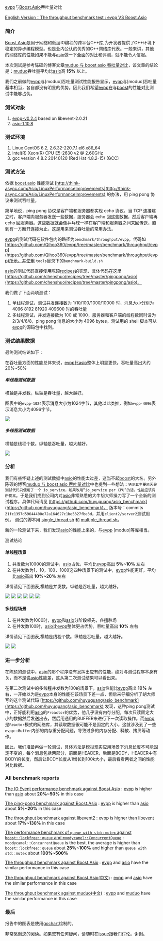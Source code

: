 [evpp]与[Boost.Asio]吞吐量对比

[English Version：The throughput benchmark test : evpp VS Boost.Asio](benchmark_throughput_vs_asio_cn.md)

### 简介

[Boost.Asio]是用于网络和低层IO编程的跨平台C++库,为开发者提供了C++环境下稳定的异步编程模型。也是业内公认的优秀的C++网络库代表。一般来讲，其他的网络库的性能如果不能与[asio]做一下全面的对比和评测，就不能令人信服。

本次测试是参考陈硕的博客文章[muduo 与 boost asio 吞吐量对比](http://blog.csdn.net/Solstice/article/details/5863411)，该文章的结论是：[muduo]吞吐量平均比[asio]高 **15%** 以上。

我们之前做的[evpp]与[moduo]吞吐量测试性能报告显示，[evpp]与[moduo]吞吐量基本相当，各自都没有明显的优势。因此我们希望[evpp]在与[boost]的性能对比测试中能够占优。

### 测试对象

1. [evpp-v0.2.4](https://github.com/Qihoo360/evpp/archive/v0.2.4.zip) based on libevent-2.0.21
2. [asio-1.10.8](http://www.boost.org/)

### 测试环境

1. Linux CentOS 6.2, 2.6.32-220.7.1.el6.x86_64
2. Intel(R) Xeon(R) CPU E5-2630 v2 @ 2.60GHz
3. gcc version 4.8.2 20140120 (Red Hat 4.8.2-15) (GCC) 


### 测试方法

依据 [boost.asio] 性能测试 [http://think-async.com/Asio/LinuxPerformanceImprovements](http://think-async.com/Asio/LinuxPerformanceImprovements) 的办法，用 ping pong 协议来测试吞吐量。

简单地说，ping pong 协议是客户端和服务器都实现 echo 协议。当 TCP 连接建立时，客户端向服务器发送一些数据，服务器会 echo 回这些数据，然后客户端再 echo 回服务器。这些数据就会像乒乓球一样在客户端和服务器之间来回传送，直到有一方断开连接为止。这是用来测试吞吐量的常用办法。

[evpp]的测试代码在软件包内的路径为`benchmark/throughput/evpp`，代码如[https://github.com/Qihoo360/evpp/tree/master/benchmark/throughput/evpp](https://github.com/Qihoo360/evpp/tree/master/benchmark/throughput/evpp)所示。并使用 `tools`目录下的`benchmark-build.sh`

[asio]的测试代码直接使用陈硕[recipes]的实现，具体代码在这里[https://github.com/chenshuo/recipes/tree/master/pingpong/asio](https://github.com/chenshuo/recipes/tree/master/pingpong/asio)。

我们做了下面两项测试：

1. 单线程测试，测试并发连接数为 1/10/100/1000/10000 时，消息大小分别为 4096 8192 81920 409600 时的吞吐量
2. 多线程测试，并发连接数为 100 或 1000，服务器和客户端的线程数同时设为 2/3/4/6/8，ping pong 消息的大小为 4096 bytes。测试用的 shell 脚本可从[evpp]的源码包中找到。

### 测试结果数据

最终测试结论如下：

在吞吐量方面的性能总体来说，[evpp]比[asio]整体上明显更快，吞吐量高出大约20%~50%

##### 单线程测试数据

横轴是并发数。纵轴是吞吐量，越大越好。

图表中的`evpp-1024`表示消息大小为1024字节，其他以此类推，例如`evpp-4096`表示消息大小为4096字节。

![](https://raw.githubusercontent.com/zieckey/resources/master/evpp/benchmark/throughput/evpp-vs-asio-from-chenshuo-recipes-1thread.png)

##### 多线程测试数据

横轴是线程个数。纵轴是吞吐量，越大越好。

![](https://raw.githubusercontent.com/zieckey/resources/master/evpp/benchmark/throughput/multi-thread-evpp-vs-asio-from-chenshuo-recipes.png)


### 分析

我们有些怀疑上述的测试数据中[asio]的性能太过差，这当不起[boost]的大名。另外陈硕的博客[muduo 与 boost asio 吞吐量对比](http://blog.csdn.net/Solstice/article/details/5863411)中也提到一些想法：`猜测其主要原因是测试代码只使用了一个 io_service，如果改用“io_service per CPU”的话，性能应该有所提高`。于是我们找到公司内对[asio]非常熟悉的大牛胡大师操刀写了一个全新的测试程序，具体代码请见 [https://github.com/huyuguang/asio_benchmark](https://github.com/huyuguang/asio_benchmark)。 版本号：commits `21fc1357d59644400e72a164627c1be5327fbe3d`，并用`client2/server2`测试用例。 测试的脚本用 [single_thread.sh](https://github.com/Qihoo360/evpp/blob/master/benchmark/throughput/asio/single_thread.sh) 和 [multiple_thread.sh](https://github.com/Qihoo360/evpp/blob/master/benchmark/throughput/asio/multiple_thread.sh)。


新的一轮测试下来，我们发现[asio]的性能上来的，与[evpp] [moduo]等库相当。

测试结论

#### 单线程场景

1. 并发数为10000的测试中，[asio]占优，平均比[evpp]高出 **5%~10%** 左右
2. 在并发数为1，10，100，1000这四种场景下的测试中，[evpp]性能更好，平均比[asio]高出 **10%~20%** 左右

详情请见下面图表,横轴是并发数。纵轴是吞吐量，越大越好。

![](https://raw.githubusercontent.com/zieckey/resources/master/evpp/benchmark/throughput/evpp-vs-asio-1thread-1024.png)
![](https://raw.githubusercontent.com/zieckey/resources/master/evpp/benchmark/throughput/evpp-vs-asio-1thread-2048.png)
![](https://raw.githubusercontent.com/zieckey/resources/master/evpp/benchmark/throughput/evpp-vs-asio-1thread-4096.png)
![](https://raw.githubusercontent.com/zieckey/resources/master/evpp/benchmark/throughput/evpp-vs-asio-1thread-8192.png)
![](https://raw.githubusercontent.com/zieckey/resources/master/evpp/benchmark/throughput/evpp-vs-asio-1thread-16384.png)
![](https://raw.githubusercontent.com/zieckey/resources/master/evpp/benchmark/throughput/evpp-vs-asio-1thread-81920.png)

#### 多线程场景

1. 在并发数为1000时，[evpp]和[asio]分阶段领先，各擅胜场
2. 在并发数100时，[asio]比[evpp]整体更占优势，吞吐量高出 **10%** 左右


详情请见下面图表,横轴是线程个数。纵轴是吞吐量，越大越好。



![](https://raw.githubusercontent.com/zieckey/resources/master/evpp/benchmark/throughput/evpp-vs-asio-multi-thread-100connection-16384.png)
![](https://raw.githubusercontent.com/zieckey/resources/master/evpp/benchmark/throughput/evpp-vs-asio-multi-thread-1000connection-16384.png)

### 进一步分析

在陈硕的测试中，[asio]的那个程序没有发挥出应有的性能，绝对与测试程序本身有关，而不是说[asio]性能差，这从第二次测试结果可以看出来。

在第二次测试中的多线程并发数为100的场景下，[asio]性能比[evpp]高出 **10%** 左右，一开始以为是[evpp]本身的性能在该场景下差一点，但后来仔细分析了胡大师写的这个测试代码 [https://github.com/huyuguang/asio_benchmark](https://github.com/huyuguang/asio_benchmark) 发现，这种ping pong测试中，正好能利用[asio]的`Proactor`的优势，他几乎没有内存分配，每次只读固定大小的数据然后发送出去，然后用通用的BUFFER来进行下一次读取操作。而[evpp]是`Reactor`模式的网络库，其读取数据很可能不是固定的大小，这就涉及到了一些`evpp::Buffer`内部的内存重分配问题，导致过多的内存分配、释放、拷贝等动作。

因此，我们准备再做一轮测试，具体方法是模拟现实应用场景下消息长度不可能固定不变的，每个消息包括两部分，前面是HEADER，后面是BODY，HEADER中有BODY的长度，然后让BODY长度从1增长到100k大小，最后看看两者之间的性能对比数据。

### All benchmark reports

[The IO Event performance benchmark against Boost.Asio](benchmark_ioevent_performance_vs_asio.md) : [evpp] is higher than [asio] about **20%~50%** in this case

[The ping-pong benchmark against Boost.Asio](benchmark_ping_pong_spend_time_vs_asio.md) : [evpp] is higher than [asio] about **5%~20%** in this case

[The throughput benchmark against libevent2](benchmark_throughput_vs_libevent.md) : [evpp] is higher than [libevent] about **17%~130%** in this case 

[The performance benchmark of `queue with std::mutex` against `boost::lockfree::queue` and `moodycamel::ConcurrentQueue`](benchmark_lockfree_vs_mutex.md) : `moodycamel::ConcurrentQueue` is the best, the average is higher than `boost::lockfree::queue` about **25%~100%** and higher than `queue with std::mutex` about **100%~500%**

[The throughput benchmark against Boost.Asio](benchmark_throughput_vs_asio.md) : [evpp] and [asio] have the similar performance in this case

[The throughput benchmark against Boost.Asio(中文)](benchmark_throughput_vs_asio_cn.md) : [evpp] and [asio] have the similar performance in this case

[The throughput benchmark against muduo(中文)](benchmark_throughput_vs_muduo_cn.md) : [evpp] and [muduo] have the similar performance in this case


### 最后 

报告中的图表是使用[gochart]绘制的。

非常感谢您的阅读。如果您有任何疑问，请随时在[issue](https://github.com/Qihoo360/evpp/issues)跟我们讨论。谢谢。

[Boost.Asio]:http://www.boost.org/
[boost.asio]:http://www.boost.org/
[asio]:http://www.boost.org/
[boost]:http://www.boost.org/
[evpp]:https://github.com/Qihoo360/evpp
[muduo]:https://github.com/chenshuo/muduo
[libevent2]:https://github.com/libevent/libevent
[libevent]:https://github.com/libevent/libevent
[Golang]:https://golang.org
[Buffer]:https://github.com/Qihoo360/evpp/blob/master/evpp/buffer.h
[recipes]:https://github.com/chenshuo/recipes
[gochart]:https://github.com/zieckey/gochart/
